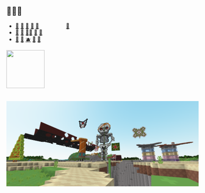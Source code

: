 ## 🙈🩵🍌
<div>
  <ul>
    <li>
      <a href="hxxps://yyy.something[dotplace/" target="_blank">🍏</a>
      <a href="hxxps://yyy.something[dotplace/" target="_blank">🍎</a>
      <a href="hxxps://yyy.something[dotplace/" target="_blank">🍐</a>
      <a href="hxxps://yyy.something[dotplace/" target="_blank">🥝</a>
      <a href="hxxps://yyy.something[dotplace/" target="_blank">🍑</a>&nbsp;&nbsp;&nbsp;&nbsp;&nbsp;&nbsp;&nbsp;&nbsp;&nbsp;&nbsp;&nbsp;&nbsp;&nbsp;&nbsp;&nbsp;&nbsp;&nbsp;&nbsp;<a href="https://goldfishthebountyhunterfoundation.github.io/" target="_blank">🍌</a>
    </li>
    <li>
      <a href="hxxps://yyy.something[dotplace/" target="_blank">🍊</a>
      <a href="hxxps://yyy.something[dotplace/" target="_blank">🍋</a>
      <a href="hxxps://yyy.something[dotplace/" target="_blank">🍋‍🟩</a>
      <a href="hxxps://yyy.something[dotplace/" target="_blank">🍉</a>
      <a href="hxxps://yyy.something[dotplace/" target="_blank">🥭</a>
    </li>
    <li>
      <a href="hxxps://yyy.something[dotplace/" target="_blank">🍇</a>
      <a href="hxxps://yyy.something[dotplace/" target="_blank">🍓</a>
      <a href="hxxps://yyy.something[dotplace/" target="_blank">🫐</a>
      <a href="hxxps://yyy.something[dotplace/" target="_blank">🍒</a>
      <a href="hxxps://yyy.something[dotplace/" target="_blank">🍍</a>
    </li>
  </ul>
</div>
<!-- <img src="https://github.com/goldfishthebountyhunter/goldfishthebountyhunter/blob/0808f7b29f4a4f97a11c635b19b7fa3571d242b5/GoLdFiShThEbOuNtYhUnTeR_sErVeR.gif" height="500" width="900"> --->
<!--- <img src="https://cdn.glitch.me/a68a53e1-647b-40a5-b0d1-008ff3d06667%2F72df0f943d1ad1d9-cute-cartoon-gif-on-gifer-by-buzanin.gif" height="500" width="500"> --->
<!--- <img src="https://github.com/goldfishthebountyhunter/goldfishthebountyhunter/blob/9a5bc6d3fe289a346c4313f96bbed9a5f6718d8a/GoLdFiShThEbOuNtYhUnTeR_sErVeR2.png"> --->
<!--- <img src="https://github.com/goldfishthebountyhunter/goldfishthebountyhunter/blob/e27ce8ba3a4c3851378e7e161ed9e4b1cee6aa5c/gftb_github_asset_1.png" height="400" width="600"> --->
<img src="https://github.com/goldfishthebountyhunter/goldfishthebountyhunter/blob/bf3a78c1baf77fc47adffb378a2ca75e6339a949/gftb_github_asset_3.gif" height="100" width="100">

<!--- <img src="https://github.com/goldfishthebountyhunter/goldfishthebountyhunter/blob/bf3a78c1baf77fc47adffb378a2ca75e6339a949/gftb_github_asset_3.gif" height="100" width="100"><img src="https://github.com/goldfishthebountyhunter/goldfishthebountyhunter/blob/bf3a78c1baf77fc47adffb378a2ca75e6339a949/gftb_github_asset_3.gif" height="100" width="100"><img src="https://github.com/goldfishthebountyhunter/goldfishthebountyhunter/blob/bf3a78c1baf77fc47adffb378a2ca75e6339a949/gftb_github_asset_3.gif" height="100" width="100"> --->
<!--- <br><img src="https://github.com/goldfishthebountyhunter/goldfishthebountyhunter_main-repo-backup/blob/ae33780773e118ceb532d6dc5d536723f9efa6ff/Screenshot%20(52).png"> --->
<br><img src="https://github.com/goldfishthebountyhunter/goldfishthebountyhunter/blob/0226231adbc929d8315ec1f9abd604660dcaa20a/gftb_github_asset_6.png">
<!--
<img src="https://raw.githubusercontent.com/goldfishthebountyhunter/goldfishthebountyhunter/main/GoLdFiShThEbOuNtYhUnTeR_cUsToM_wAlLpApEr.png">
**goldfishthebountyhunter/goldfishthebountyhunter** is a ✨ _special_ ✨ repository because its `README.md` (this file) appears on your GitHub profile.
## MCArth ##
Here are some ideas to get you started:

- 🔭 I’m currently working on ...
- 🌱 I’m currently learning ...
- 👯 I’m looking to collaborate on ...
- 🤔 I’m looking for help with ...
- 💬 Ask me about ...
- 📫 How to reach me: ...
- 😄 Pronouns: ...
- ⚡ Fun fact: ...
-->

